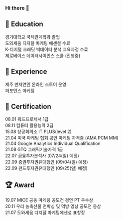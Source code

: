 ### Hi there 👋

<!--
**vive0508/vive0508** is a ✨ _special_ ✨ repository because its `README.md` (this file) appears on your GitHub profile.

Here are some ideas to get you started:

- 🔭 I’m currently working on ...
- 🌱 I’m currently learning ...
- 👯 I’m looking to collaborate on ...
- 🤔 I’m looking for help with ...
- 💬 Ask me about ...
- 📫 How to reach me: ...
- 😄 Pronouns: ...
- ⚡ Fun fact: ...
-->


## :book: Education
경기대학교 국제관계학과 졸업  
도와세움 디지털 마케팅 에센셜 수료   
K-디지털 크래딧 빅데이터 분석 교육과정 수료   
제로베이스 데이터사이언스 스쿨 (진행중)   

## :eyes: Experience
제주 반자연인 온라인 스토어 운영   
퍼포먼스 마케팅

## :page_with_curl: Certification
08.01 워드프로세서 1급   
08.11 컴퓨터 활용능력 2급   
15.08 상공회의소 IT PLUS(level 2)   
21.04 미국 마케팅 협회 공인 마케팅 자격증 (AMA PCM MM)   
21.04 Google Analytics Individual Qualification   
21.08 GTQ 그래픽기술자격 1급   
22.07 금융투자분석사 (07/24(일) 예정)   
22.09 증권투자권유대행인 (09/04(일) 예정)   
22.09 펀드투자권유대행인 (09/25(일) 예정)   


## :trophy: Award
19.07 MICE 공동 마케팅 공모전 경연 PT 우수상  
20.11 우리 농축산물 언박싱 및 먹방 영상 공모전 동상   
21.07 도와세움 디지털 마케팅에센셜 표창장   


